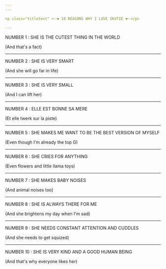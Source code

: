 ```yaml
---
---

<p class="titletext" >✨❤️ 10 REASONS WHY I LOVE SKUTIE ❤️✨</p>

---
```


<p class="titletext" >NUMBER 1 : SHE IS THE CUTEST THING IN THE WORLD</p>
<p class="titletext" >(And that's a fact)</p>


<div class="demo">
  <div class="perspective-container">
    <div class="card" id = "bebzou"></div>
  </div>
</div>

---

<p class="titletext" >NUMBER 2 : SHE IS VERY SMART</p>
<p class="titletext" >(And she will go far in life)</p>


<div class="demo">
  <div class="perspective-container">
    <div class="card" id = "bebzou2"></div>
  </div>
</div>

---

<p class="titletext" >NUMBER 3 : SHE IS VERY SMALL</p>
<p class="titletext" >(And I can lift her)</p>


<div class="demo">
  <div class="perspective-container">
    <div class="card" id = "bebzou3"></div>
  </div>
</div>

---

<p class="titletext" >NUMBER 4 : ELLE EST BONNE SA MERE</p>
<p class="titletext" >(Et elle twerk sur la piste)</p>


<div class="demo">
  <div class="perspective-container">
    <div class="card" id = "bebzou3"></div>
  </div>
</div>

---

<p class="titletext" >NUMBER 5 : SHE MAKES ME WANT TO BE THE BEST VERSION OF MYSELF</p>
<p class="titletext" >(Even though I'm already the top G)</p>


<div class="demo">
  <div class="perspective-container">
    <div class="card" id = "bebzou3"></div>
  </div>
</div>

---

<p class="titletext" >NUMBER 6 : SHE CRIES FOR ANYTHING</p>
<p class="titletext" >(Even flowers and little llama toys)</p>


<div class="demo">
  <div class="perspective-container">
    <div class="card" id = "bebzou3"></div>
  </div>
</div>

---

<p class="titletext" >NUMBER 7 : SHE MAKES BABY NOISES</p>
<p class="titletext" >(And animal noises too)</p>


<div class="demo">
  <div class="perspective-container">
    <div class="card" id = "bebzou3"></div>
  </div>
</div>

---

<p class="titletext" >NUMBER 8 : SHE IS ALWAYS THERE FOR ME</p>
<p class="titletext" >(And she brightens my day when I'm sad)</p>


<div class="demo">
  <div class="perspective-container">
    <div class="card" id = "bebzou3"></div>
  </div>
</div>

---

<p class="titletext" >NUMBER 9 : SHE NEEDS CONSTANT ATTENTION AND CUDDLES</p>
<p class="titletext" >(And she needs to get squized)</p>


<div class="demo">
  <div class="perspective-container">
    <div class="card" id = "bebzou3"></div>
  </div>
</div>

---

<p class="titletext" >NUMBER 10 : SHE IS VERY KIND AND A GOOD HUMAN BEING</p>
<p class="titletext" >(And that's why everyone likes her)</p>


<div class="demo">
  <div class="perspective-container">
    <div class="card" id = "bebzou3"></div>
  </div>
</div>

 <script type="text/javascript">

      const objectList = document.querySelectorAll('.card');
      objectList.forEach((object) => {
      object.onmousemove = handleMouseMove; })
      const pictureElement = document.getElementById('bebzou');
      pictureElement.onmousemove = handleMouseMove;
     
      function handleMouseMove(event) {
  const height = window.innerHeight;
  const width = window.innerWidth;
  // Creates angles of (-20, -20) (left, bottom) and (20, 20) (right, top)
  const yAxisDegree = event.pageX / width * 40 - 20;
  const xAxisDegree = event.pageY / height * -1 * 40 + 20;
  event.target.style.transform = `rotateY(${yAxisDegree}deg) rotateX(${xAxisDegree}deg)`;
  // Set the sheen position
  setSheenPosition(event.pageX / width, event.pageY / width);
}

      function setSheenPosition(xRatio, yRatio) {
  // This creates a "distance" up to 400px each direction to offset the sheen
  const xOffset = 1 - (xRatio - 0.5) * 800;
  const yOffset = 1 - (yRatio - 0.5) * 800;
  event.target.style.setProperty('--sheenX', `${xOffset}px`)
  event.target.style.setProperty('--sheenY', `${yOffset}px`)
}

    </script>

